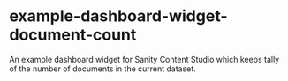 # example-dashboard-widget-document-count
An example dashboard widget for Sanity Content Studio which keeps tally of the number of documents in the current dataset.
